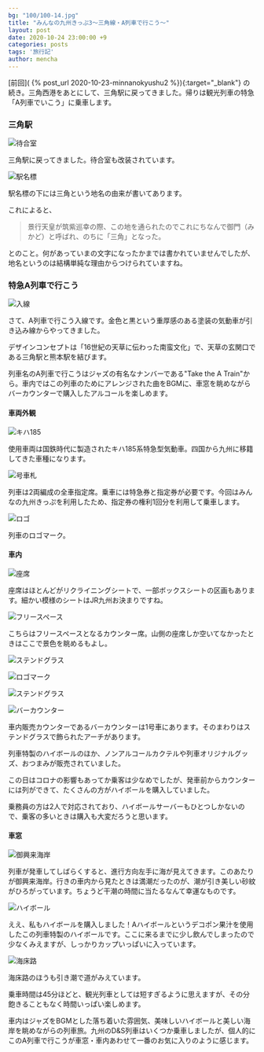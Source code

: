 ```yaml
---
bg: "100/100-14.jpg"
title: "みんなの九州きっぷ3～三角線・A列車で行こう～"
layout: post
date: 2020-10-24 23:00:00 +9
categories: posts
tags: '旅行記'
author: mencha
---
```


[前回]( {% post_url 2020-10-23-minnanokyushu2 %}){:target="_blank"} の続き。三角西港をあとにして、三角駅に戻ってきました。帰りは観光列車の特急「A列車でいこう」に乗車します。

### 三角駅

![待合室](https://drive.google.com/uc?export=view&id=1c-ZiCp7MuPeGXYKMi0JXQ-XlIpyaEIRD)

<!--more-->
三角駅に戻ってきました。待合室も改装されています。

![駅名標](https://drive.google.com/uc?export=view&id=1EFUSN5_RQZiKzy8rIGIflgGrKYgOlrZa)

駅名標の下には三角という地名の由来が書いてあります。

これによると、

>景行天皇が筑紫巡幸の際、この地を通られたのでこれにちなんで御門（みかど）と呼ばれ、のちに「三角」となった。

とのこと。何があっていまの文字になったかまでは書かれていませんでしたが、地名というのは結構単純な理由からつけられていますね。

### 特急A列車で行こう

![入線](https://drive.google.com/uc?export=view&id=1x6A94wdbKsTz2cV_xEhje9eME0OlIPsx)

さて、A列車で行こう入線です。金色と黒という重厚感のある塗装の気動車が引き込み線からやってきました。

デザインコンセプトは「16世紀の天草に伝わった南蛮文化」で、天草の玄関口である三角駅と熊本駅を結びます。 

列車名のA列車で行こうはジャズの有名なナンバーである"Take the A Train"から。車内ではこの列車のためにアレンジされた曲をBGMに、車窓を眺めながらバーカウンターで購入したアルコールを楽しめます。

#### 車両外観

![キハ185](https://drive.google.com/uc?export=view&id=1MDfZUC03X61WufsuTE6N7bkBN4PlNOs8)

使用車両は国鉄時代に製造されたキハ185系特急型気動車。四国から九州に移籍してきた車種になります。

![号車札](https://drive.google.com/uc?export=view&id=1bg5ziWrAilbFRru7eW3cyD-9kcg1kcHG)

列車は2両編成の全車指定席。乗車には特急券と指定券が必要です。今回はみんなの九州きっぷを利用したため、指定券の権利1回分を利用して乗車します。

![ロゴ](https://drive.google.com/uc?export=view&id=12Aam24I91-J14KXnl8AFkm3KnB9F8xhy)

列車のロゴマーク。

#### 車内

![座席](https://drive.google.com/uc?export=view&id=1fpDZjGPg8cyWCDsDoFoZ1xwea7EkwqdD)

座席はほとんどがリクライニングシートで、一部ボックスシートの区画もあります。細かい模様のシートはJR九州お決まりですね。

![フリースペース](https://drive.google.com/uc?export=view&id=10RgpjbymBPs_2urk7LQbfvgm-Tg1ym1W)

こちらはフリースペースとなるカウンター席。山側の座席しか空いてなかったときはここで景色を眺めるもよし。

![ステンドグラス](https://drive.google.com/uc?export=view&id=1Zbcks6_lr0Fd8ywDphtvWww_Tm8__PU1)

![ロゴマーク](https://drive.google.com/uc?export=view&id=1DlGZul2hGjaQWaMdjET88ymEm0LRxl2R)

![ステンドグラス](https://drive.google.com/uc?export=view&id=1rSDjCdVHI5NRXaQcQvYGbqsYqK_GIvPs)

![バーカウンター](https://drive.google.com/uc?export=view&id=13NBFzm23WSwQ_0Q4wdou1iUhig9uouHx)

車内販売カウンターであるバーカウンターは1号車にあります。そのまわりはステンドグラスで飾られたアーチがあります。

列車特製のハイボールのほか、ノンアルコールカクテルや列車オリジナルグッズ、おつまみが販売されていました。

この日はコロナの影響もあってか乗客は少なめでしたが、発車前からカウンターには列ができて、たくさんの方がハイボールを購入していました。

乗務員の方は2人で対応されており、ハイボールサーバーもひとつしかないので、乗客の多いときは購入も大変だろうと思います。

#### 車窓

![御興来海岸](https://drive.google.com/uc?export=view&id=1YPDyGYUP6uoQ7qO7YXwryextPM5Ukp-4)

列車が発車してしばらくすると、進行方向左手に海が見えてきます。このあたりが御興来海岸。行きの車内から見たときは満潮だったのが、潮が引き美しい砂紋がひろがっています。ちょうど干潮の時間に当たるなんて幸運なものです。

![ハイボール](https://drive.google.com/uc?export=view&id=18eLpvrN694LRn8t8DzQzKVpILuOI-WOk)

ええ、私もハイボールを購入しました！Aハイボールというデコポン果汁を使用したこの列車特製のハイボールです。ここに来るまでに少し飲んでしまったので少なくみえますが、しっかりカップいっぱいに入っています。

![海床路](https://drive.google.com/uc?export=view&id=1iGfPDwAxgups_YGe9QsRv6hUAhNSFh2e)

海床路のほうも引き潮で道がみえています。

乗車時間は45分ほどと、観光列車としては短すぎるように思えますが、その分飽きることもなく時間いっぱい楽しめます。

車内はジャズをBGMとした落ち着いた雰囲気、美味しいハイボールと美しい海岸を眺めながらの列車旅。九州のD&S列車はいくつか乗車しましたが、個人的にこのA列車で行こうが車窓・車内あわせて一番のお気に入りのように感じます。

